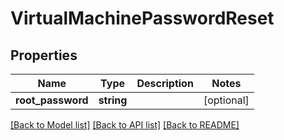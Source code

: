 # VirtualMachinePasswordReset

## Properties
Name | Type | Description | Notes
------------ | ------------- | ------------- | -------------
**root_password** | **string** |  | [optional] 

[[Back to Model list]](../README.md#documentation-for-models) [[Back to API list]](../README.md#documentation-for-api-endpoints) [[Back to README]](../README.md)


